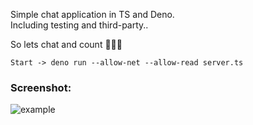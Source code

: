 Simple chat application in TS and Deno.  
Including testing and third-party..  
  
  So lets chat and count 🐪🐪🐪 
```
Start -> deno run --allow-net --allow-read server.ts
```
### Screenshot:
![example](https://andreasheige.me/img/screen-deno-chat.png)